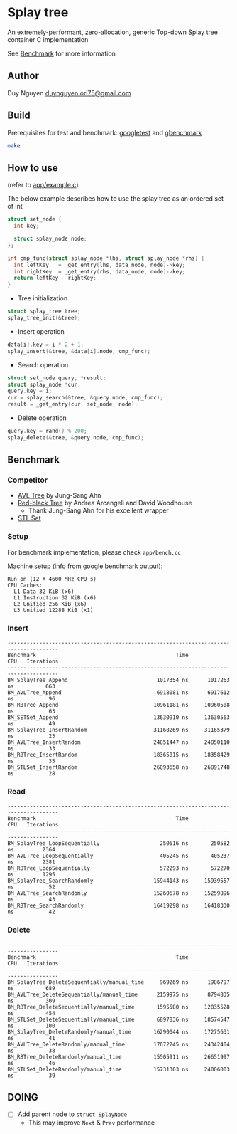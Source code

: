 # Splay tree

An extremely-performant, zero-allocation, generic Top-down Splay tree container C implementation

See [Benchmark](README.md#Benchmark) for more information

## Author

Duy Nguyen <duynguyen.ori75@gmail.com>

## Build

Prerequisites for test and benchmark: [googletest](https://github.com/google/googletest) and [gbenchmark](https://github.com/google/benchmark)

```sh
make
```

## How to use

(refer to [app/example.c](app/example.c))

The below example describes how to use the splay tree as an ordered set of int

```C
struct set_node {
  int key;

  struct splay_node node;
};

int cmp_func(struct splay_node *lhs, struct splay_node *rhs) {
  int leftKey   = _get_entry(lhs, data_node, node)->key;
  int rightKey  = _get_entry(rhs, data_node, node)->key;
  return leftKey - rightKey;
}
```

* Tree initialization

```C
struct splay_tree tree;
splay_tree_init(&tree);
```

* Insert operation

```C
data[i].key = i * 2 + 1;
splay_insert(&tree, &data[i].node, cmp_func);
```

* Search operation

```C
struct set_node query, *result;
struct splay_node *cur;
query.key = i;
cur = splay_search(&tree, &query.node, cmp_func);
result = _get_entry(cur, set_node, node);
```

* Delete operation

```C
query.key = rand() % 200;
splay_delete(&tree, &query.node, cmp_func);
```

## Benchmark

### Competitor

- [AVL Tree](https://github.com/greensky00/avltree) by Jung-Sang Ahn
- [Red-black Tree](https://github.com/greensky00/avltree/blob/master/rbtree/rbtree.c) by Andrea Arcangeli and David Woodhouse
  - Thank Jung-Sang Ahn for his excellent wrapper
- [STL Set](https://en.cppreference.com/w/cpp/container/set)

### Setup

For benchmark implementation, please check `app/bench.cc`

Machine setup (info from google benchmark output):

```shell
Run on (12 X 4600 MHz CPU s)
CPU Caches:
  L1 Data 32 KiB (x6)
  L1 Instruction 32 KiB (x6)
  L2 Unified 256 KiB (x6)
  L3 Unified 12288 KiB (x1)
```

### Insert

```shell
--------------------------------------------------------------------------------------
Benchmark                                            Time             CPU   Iterations
--------------------------------------------------------------------------------------
BM_SplayTree_Append                            1017354 ns      1017263 ns          663
BM_AVLTree_Append                              6918081 ns      6917612 ns           96
BM_RBTree_Append                              10961181 ns     10960508 ns           63
BM_SETSet_Append                              13630910 ns     13630563 ns           49
BM_SplayTree_InsertRandom                     31168269 ns     31165379 ns           23
BM_AVLTree_InsertRandom                       24851447 ns     24850110 ns           33
BM_RBTree_InsertRandom                        18365015 ns     18358429 ns           35
BM_STLSet_InsertRandom                        26893658 ns     26891748 ns           28
```

### Read

```shell
--------------------------------------------------------------------------------------
Benchmark                                            Time             CPU   Iterations
--------------------------------------------------------------------------------------
BM_SplayTree_LoopSequentially                   250616 ns       250582 ns         2364
BM_AVLTree_LoopSequentially                     405245 ns       405237 ns         2381
BM_RBTree_LoopSequentially                      572293 ns       572270 ns         1295
BM_SplayTree_SearchRandomly                   15944143 ns     15939557 ns           52
BM_AVLTree_SearchRandomly                     15260678 ns     15259896 ns           43
BM_RBTree_SearchRandomly                      16419298 ns     16418330 ns           42
```

### Delete

```shell
--------------------------------------------------------------------------------------
Benchmark                                            Time             CPU   Iterations
--------------------------------------------------------------------------------------
BM_SplayTree_DeleteSequentially/manual_time     969269 ns      1986797 ns          689
BM_AVLTree_DeleteSequentially/manual_time      2159975 ns      8794835 ns          309
BM_RBTree_DeleteSequentially/manual_time       1595580 ns     12835528 ns          454
BM_STLSet_DeleteSequentially/manual_time       6897836 ns     18574547 ns          100
BM_SplayTree_DeleteRandomly/manual_time       16290044 ns     17275631 ns           41
BM_AVLTree_DeleteRandomly/manual_time         17672245 ns     24342404 ns           38
BM_RBTree_DeleteRandomly/manual_time          15505911 ns     26651997 ns           46
BM_STLSet_DeleteRandomly/manual_time          15731303 ns     24006003 ns           39
```

## DOING

- [ ] Add parent node to `struct SplayNode`
  - This may improve `Next` & `Prev` performance